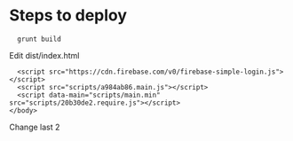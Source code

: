 # Steps to deploy
```
  grunt build
```

Edit dist/index.html

```
  <script src="https://cdn.firebase.com/v0/firebase-simple-login.js"></script>
  <script src="scripts/a984ab86.main.js"></script>
  <script data-main="scripts/main.min" src="scripts/20b30de2.require.js"></script>
</body>

```

Change last 2 <script>, to point to proper file
